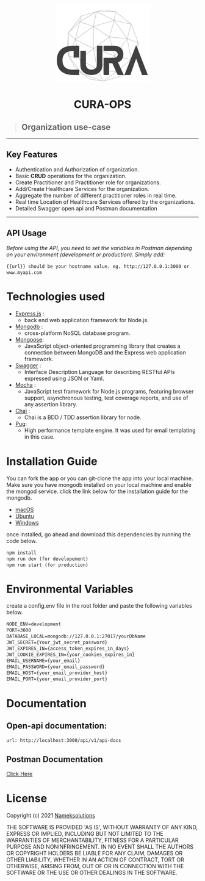 <p align="center">
  <img src="./public/logo2.png" alt="Sublime's custom image"/>
</p>

  <h1 align="center">CURA-OPS</h1>
 
 >## Organization use-case

 _____

 ## Key Features
  * Authentication and Authorization of organization.
  * Basic **CRUD** operations for the organization.
  * Create Practitioner and Practitioner role for organizations.
  * Add/Create Healthcare Services for the organization.
  * Aggregate the number of different practitioner roles in real time.
  * Real time Location of Healthcare Services offered by the organizations.
  * Detailed Swagger open api and Postman documentation

___

## API Usage
*Before using the API, you need to set the variables in Postman depending on your environment (development or production). Simply add:*

```
{{url}} should be your hostname value. eg. http://127.0.0.1:3000 or www.myapi.com
```

# Technologies used
  * [Express.js]() :
    * back end web application framework for Node.js.
  * [Mongodb](www.mongodb.com) :
    *  cross-platform NoSQL database program.
  * [Mongoose](https://mongoosejs.com/):
    * JavaScript object-oriented programming library that creates a connection between MongoDB and the Express web application framework.
  * [Swagger](https://swagger.io) : 
    * Interface Description Language for describing RESTful APIs expressed using JSON or Yaml.
  * [Mocha](https://mochajs.org/) :
    *  JavaScript test framework for Node.js programs, featuring browser support, asynchronous testing, test coverage reports, and use of any assertion library.
  * [Chai](https://www.chaijs.com/) :
    * Chai is a BDD / TDD assertion library for node.
  * [Pug](https://pugjs.org): 
    * High performance template engine. It was used for email templating in this case.


# Installation Guide
You can fork the app or you can git-clone the app into your local machine. Make sure you have mongodb installed on your local machine and enable the mongod service. click the link below for the installation guide for the mongodb.
  * [macOS](https://www.mongodb.com/docs/manual/tutorial/install-mongodb-on-os-x/)
  * [Ubuntu](https://www.mongodb.com/docs/manual/tutorial/install-mongodb-on-ubuntu/)
  * [Windows](https://www.mongodb.com/docs/manual/tutorial/install-mongodb-on-windows/)

  once installed, go ahead and download this dependencies by running the code below.

  ```
  npm install
  npm run dev (for developement)
  npm run start (for production)

```

# Environmental Variables
create a config.env file in the root folder and paste the following variables below.

```
NODE_ENV=development
PORT=3000
DATABASE_LOCAL=mongodb://127.0.0.1:27017/yourDbName
JWT_SECRET={Your_jwt_secret_password}
JWT_EXPIRES_IN={access_token_expires_in_days}
JWT_COOKIE_EXPIRES_IN={your_cookies_expires_in}
EMAIL_USERNAME={your_email}
EMAIL_PASSWORD={your_email_password}
EMAIL_HOST={your_email_provider_host}
EMAIL_PORT={your_email_provider_port}

```
# Documentation
  ## Open-api documentation:  
    url: http://localhost:3000/api/v1/api-docs
  
  ## Postman Documentation
  [Click Here](www.google.com)


  # License
  Copyright (c) 2021 [Nameksolutions](https://www.nameksolutions.com)

  THE SOFTWARE IS PROVIDED 'AS IS', WITHOUT WARRANTY OF ANY KIND, EXPRESS OR IMPLIED, INCLUDING BUT NOT LIMITED TO THE WARRANTIES OF MERCHANTABILITY, FITNESS FOR A PARTICULAR PURPOSE AND NONINFRINGEMENT. IN NO EVENT SHALL THE AUTHORS OR COPYRIGHT HOLDERS BE LIABLE FOR ANY CLAIM, DAMAGES OR OTHER LIABILITY, WHETHER IN AN ACTION OF CONTRACT, TORT OR OTHERWISE, ARISING FROM, OUT OF OR IN CONNECTION WITH THE SOFTWARE OR THE USE OR OTHER DEALINGS IN THE SOFTWARE.
